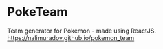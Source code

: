 # PokeTeam

Team generator for Pokemon - made using ReactJS.
https://nalimuradov.github.io/pokemon_team
